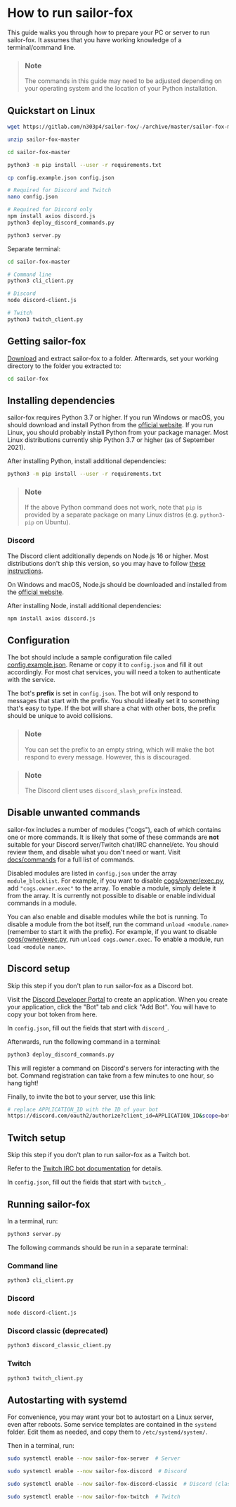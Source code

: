# How to run sailor-fox

This guide walks you through how to prepare your PC or server to run sailor-fox.
It assumes that you have working knowledge of a terminal/command line.

> ### Note
> The commands in this guide may need to be adjusted depending on your operating system
> and the location of your Python installation.

## Quickstart on Linux

```bash
wget https://gitlab.com/n303p4/sailor-fox/-/archive/master/sailor-fox-master.zip

unzip sailor-fox-master

cd sailor-fox-master

python3 -m pip install --user -r requirements.txt

cp config.example.json config.json

# Required for Discord and Twitch
nano config.json

# Required for Discord only
npm install axios discord.js
python3 deploy_discord_commands.py

python3 server.py
```

Separate terminal:

```bash
cd sailor-fox-master

# Command line
python3 cli_client.py

# Discord
node discord-client.js

# Twitch
python3 twitch_client.py
```

## Getting sailor-fox

[Download](https://gitlab.com/n303p4/sailor-fox/-/archive/master/sailor-fox-master.zip) and
extract sailor-fox to a folder. Afterwards, set your working directory to the folder you
extracted to:

```bash
cd sailor-fox
```

## Installing dependencies

sailor-fox requires Python 3.7 or higher.
If you run Windows or macOS, you should download and install Python from the
[official website](http://python.org/).
If you run Linux, you should probably install Python from your package manager.
Most Linux distributions currently ship Python 3.7 or higher (as of September 2021).

After installing Python, install additional dependencies:

```bash
python3 -m pip install --user -r requirements.txt
```
> ### Note
> If the above Python command does not work, note that `pip` is provided by a separate package
on many Linux distros (e.g. `python3-pip` on Ubuntu).

### Discord

The Discord client additionally depends on Node.js 16 or higher.
Most distributions don't ship this version, so you may have to follow
[these instructions](https://github.com/nodesource/distributions/blob/master/README.md).

On Windows and macOS, Node.js should be downloaded and installed from the
[official website](https://nodejs.org/en/).

After installing Node, install additional dependencies:

```bash
npm install axios discord.js
```

## Configuration

The bot should include a sample configuration file called [config.example.json](config.example.json).
Rename or copy it to `config.json` and fill it out accordingly.
For most chat services, you will need a token to authenticate with the service.

The bot's **prefix** is set in `config.json`.
The bot will only respond to messages that start with the prefix.
You should ideally set it to something that's easy to type.
If the bot will share a chat with other bots, the prefix should be unique to avoid collisions.

> ### Note
> You can set the prefix to an empty string, which will make the bot respond to every message.
However, this is discouraged.

> ### Note
> The Discord client uses `discord_slash_prefix` instead.

## Disable unwanted commands

sailor-fox includes a number of modules ("cogs"), each of which contains one or more commands.
It is likely that some of these commands are **not** suitable for your
Discord server/Twitch chat/IRC channel/etc.
You should review them, and disable what you don't need or want.
Visit [docs/commands](docs/commands) for a full list of commands.

Disabled modules are listed in `config.json` under the array `module_blocklist`.
For example, if you want to disable [cogs/owner/exec.py](cogs/owner/exec.py), add
`"cogs.owner.exec"` to the array.
To enable a module, simply delete it from the array.
It is currently not possible to disable or enable individual commands in a module.

You can also enable and disable modules while the bot is running.
To disable a module from the bot itself, run the command `unload <module.name>`
(remember to start it with the prefix).
For example, if you want to disable [cogs/owner/exec.py](cogs/owner/exec.py), run
`unload cogs.owner.exec`.
To enable a module, run `load <module name>`.

## Discord setup

Skip this step if you don't plan to run sailor-fox as a Discord bot.

Visit the [Discord Developer Portal](https://discord.com/developers/applications)
to create an application.
When you create your application, click the "Bot" tab and click "Add Bot".
You will have to copy your bot token from here.

In `config.json`, fill out the fields that start with `discord_`.

Afterwards, run the following command in a terminal:

```bash
python3 deploy_discord_commands.py
```

This will register a command on Discord's servers for interacting with the bot.
Command registration can take from a few minutes to one hour, so hang tight!

Finally, to invite the bot to your server, use this link:

```bash
# replace APPLICATION_ID with the ID of your bot
https://discord.com/oauth2/authorize?client_id=APPLICATION_ID&scope=bot%20applications.commands
```

## Twitch setup

Skip this step if you don't plan to run sailor-fox as a Twitch bot.

Refer to the [Twitch IRC bot documentation](https://dev.twitch.tv/docs/irc) for details.

In `config.json`, fill out the fields that start with `twitch_`.

## Running sailor-fox

In a terminal, run:

```bash
python3 server.py
```

The following commands should be run in a separate terminal:

### Command line

```bash
python3 cli_client.py
```

### Discord

```bash
node discord-client.js
```

### Discord classic (deprecated)

```bash
python3 discord_classic_client.py
```

### Twitch

```bash
python3 twitch_client.py
```

## Autostarting with systemd

For convenience, you may want your bot to autostart on a Linux server, even after reboots.
Some service templates are contained in the `systemd` folder.
Edit them as needed, and copy them to `/etc/systemd/system/`.

Then in a terminal, run:

```bash
sudo systemctl enable --now sailor-fox-server  # Server

sudo systemctl enable --now sailor-fox-discord  # Discord

sudo systemctl enable --now sailor-fox-discord-classic  # Discord (classic)

sudo systemctl enable --now sailor-fox-twitch  # Twitch
```
